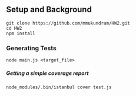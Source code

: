 ## Setup and Background

	git clone https://github.com/mmukundram/HW2.git
	cd HW2
	npm install

### Generating Tests

	node main.js <target_file> 

##### Getting a simple coverage report

	node_modules/.bin/istanbul cover test.js
